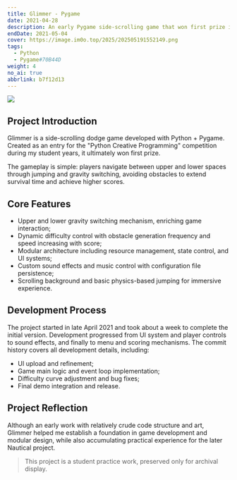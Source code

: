 ```yaml
---
title: Glimmer - Pygame
date: 2021-04-28
description: An early Pygame side-scrolling game that won first prize in a Python Creative Programming competition
endDate: 2021-05-04
cover: https://image.im0o.top/2025/202505191552149.png
tags:
  - Python
  - Pygame#70B44D
weight: 4
no_ai: true
abbrlink: b7f12d13
---
```


![](https://image.im0o.top/2025/202505191552149.png)

## Project Introduction

Glimmer is a side-scrolling dodge game developed with Python + Pygame. Created as an entry for the "Python Creative Programming" competition during my student years, it ultimately won first prize.

The gameplay is simple: players navigate between upper and lower spaces through jumping and gravity switching, avoiding obstacles to extend survival time and achieve higher scores.

## Core Features

- Upper and lower gravity switching mechanism, enriching game interaction;
- Dynamic difficulty control with obstacle generation frequency and speed increasing with score;
- Modular architecture including resource management, state control, and UI systems;
- Custom sound effects and music control with configuration file persistence;
- Scrolling background and basic physics-based jumping for immersive experience.

## Development Process

The project started in late April 2021 and took about a week to complete the initial version. Development progressed from UI system and player controls to sound effects, and finally to menu and scoring mechanisms. The commit history covers all development details, including:
- UI upload and refinement;
- Game main logic and event loop implementation;
- Difficulty curve adjustment and bug fixes;
- Final demo integration and release.

## Project Reflection

Although an early work with relatively crude code structure and art, Glimmer helped me establish a foundation in game development and modular design, while also accumulating practical experience for the later Nautical project.

> This project is a student practice work, preserved only for archival display. 